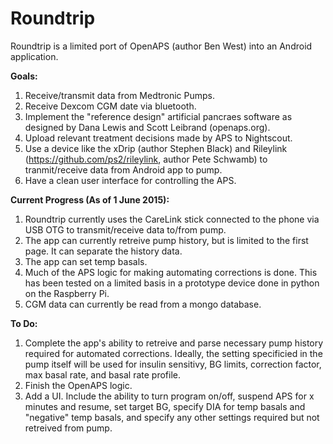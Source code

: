 # Roundtrip

Roundtrip is a limited port of OpenAPS (author Ben West) into an Android application.  

<b>Goals:</b><br />
1. Receive/transmit data from Medtronic Pumps.<br />
2. Receive Dexcom CGM date via bluetooth.<br />
3. Implement the "reference design" artificial pancraes software as designed by Dana Lewis and Scott Leibrand (openaps.org).<br />
4. Upload relevant treatment decisions made by APS to Nightscout.<br />
5. Use a device like the xDrip (author Stephen Black) and Rileylink (https://github.com/ps2/rileylink, author Pete Schwamb) to tranmit/receive data from Android app to pump.<br />
6. Have a clean user interface for controlling the APS.<br />

<b>Current Progress (As of 1 June 2015):</b><br />
1. Roundtrip currently uses the CareLink stick connected to the phone via USB OTG to transmit/receive data to/from pump.<br />
2. The app can currently retreive pump history, but is limited to the first page. It can separate the history data.<br />
3. The app can set temp basals.<br />
4. Much of the APS logic for making automating corrections is done.  This has been tested on a limited basis in a prototype device done in python on the Raspberry Pi.<br />
5. CGM data can currently be read from a mongo database.<br />

<b>To Do:</b><br />
1. Complete the app's ability to retreive and parse necessary pump history required for automated corrections. Ideally, the setting specificied in the pump itself will be used for insulin sensitivy, BG limits, correction factor, max basal rate, and basal rate profile.<br />
2. Finish the OpenAPS logic.<br />
3. Add a UI.  Include the ability to turn program on/off, suspend APS for x minutes and resume, set target BG, specify DIA for temp basals and "negative" temp basals, and specify any other settings required but not retreived from pump.<br />
